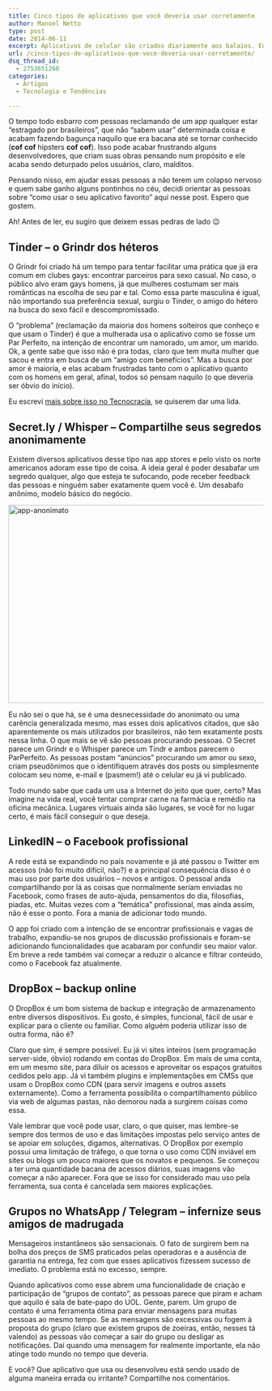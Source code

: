 ```yaml
---
title: Cinco tipos de aplicativos que você deveria usar corretamente
author: Manoel Netto
type: post
date: 2014-06-11
excerpt: Aplicativos de celular são criados diariamente aos balaios. Eu conheço pessoalmente gente que coleciona aplicativos inúteis e também gente que cria exemplares desses, e essa é a única forma de empreendedorismo que conhecem.
url: /cinco-tipos-de-aplicativos-que-voce-deveria-usar-corretamente/
dsq_thread_id:
  - 2753651268
categories:
  - Artigos
  - Tecnologia e Tendências

---
```

O tempo todo esbarro com pessoas reclamando de um app qualquer estar “estragado por brasileiros”, que não “sabem usar” determinada coisa e acabam fazendo bagunça naquilo que era bacana até se tornar conhecido (**cof** **cof** hipsters **cof** **cof**). Isso pode acabar frustrando alguns desenvolvedores, que criam suas obras pensando num propósito e ele acaba sendo deturpado pelos usuários, claro, malditos.

Pensando nisso, em ajudar essas pessoas a não terem um colapso nervoso e quem sabe ganho alguns pontinhos no céu, decidi orientar as pessoas sobre “como usar o seu aplicativo favorito” aqui nesse post. Espero que gostem.

Ah! Antes de ler, eu sugiro que deixem essas pedras de lado 😉

## Tinder &#8211; o Grindr dos héteros

O Grindr foi criado há um tempo para tentar facilitar uma prática que já era comum em clubes gays: encontrar parceiros para sexo casual. No caso, o público alvo eram gays homens, já que mulheres costumam ser mais românticas na escolha de seu par e tal. Como essa parte masculina é igual, não importando sua preferência sexual, surgiu o Tinder, o amigo do hétero na busca do sexo fácil e descompromissado.

O “problema” (reclamação da maioria dos homens solteiros que conheço e que usam o Tinder) é que a mulherada usa o aplicativo como se fosse um Par Perfeito, na intenção de encontrar um namorado, um amor, um marido. Ok, a gente sabe que isso não é pra todas, claro que tem muita mulher que sacou e entra em busca de um “amigo com benefícios”. Mas a busca por amor é maioria, e elas acabam frustradas tanto com o aplicativo quanto com os homens em geral, afinal, todos só pensam naquilo (o que deveria ser óbvio do início).

Eu escrevi [mais sobre isso no Tecnocracia][1], se quiserem dar uma lida.

## Secret.ly / Whisper &#8211; Compartilhe seus segredos anonimamente

Existem diversos aplicativos desse tipo nas app stores e pelo visto os norte americanos adoram esse tipo de coisa. A ideia geral é poder desabafar um segredo qualquer, algo que esteja te sufocando, pode receber feedback das pessoas e ninguém saber exatamente quem você é. Um desabafo anônimo, modelo básico do negócio.

<img src="http://tableless.com.br/wp-content/uploads/2014/06/app-anonimato.jpg" alt="app-anonimato" width="660" height="391" class="alignnone size-full wp-image-42975" srcset="uploads/2014/06/app-anonimato.jpg 660w, uploads/2014/06/app-anonimato-400x236.jpg 400w" sizes="(max-width: 660px) 100vw, 660px" />

Eu não sei o que há, se é uma desnecessidade do anonimato ou uma carência generalizada mesmo, mas esses dois aplicativos citados, que são aparentemente os mais utilizados por brasileiros, não tem exatamente posts nessa linha. O que mais se vê são pessoas procurando pessoas. O Secret parece um Grindr e o Whisper parece um Tindr e ambos parecem o ParPerfeito. As pessoas postam “anúncios” procurando um amor ou sexo, criam pseudônimos que o identifiquem através dos posts ou simplesmente colocam seu nome, e-mail e (pasmem!) até o celular eu já vi publicado.

Todo mundo sabe que cada um usa a Internet do jeito que quer, certo? Mas imagine na vida real, você tentar comprar carne na farmácia e remédio na oficina mecânica. Lugares virtuais ainda são lugares, se você for no lugar certo, é mais fácil conseguir o que deseja.

## LinkedIN &#8211; o Facebook profissional

A rede está se expandindo no país novamente e já até passou o Twitter em acessos (não foi muito difícil, não?) e a principal consequência disso é o mau uso por parte dos usuários &#8211; novos e antigos. O pessoal anda compartilhando por lá as coisas que normalmente seriam enviadas no Facebook, como frases de auto-ajuda, pensamentos do dia, filosofias, piadas, etc. Muitas vezes com a “temática” profissional, mas ainda assim, não é esse o ponto. Fora a mania de adicionar todo mundo.

O app foi criado com a intenção de se encontrar profissionais e vagas de trabalho, expandiu-se nos grupos de discussão profissionais e foram-se adicionando funcionalidades que acabaram por confundir seu maior valor. Em breve a rede também vai começar a reduzir o alcance e filtrar conteúdo, como o Facebook faz atualmente.

## DropBox &#8211; backup online

O DropBox é um bom sistema de backup e integração de armazenamento entre diversos dispositivos. Eu gosto, é simples, funcional, fácil de usar e explicar para o cliente ou familiar. Como alguém poderia utilizar isso de outra forma, não é?

Claro que sim, é sempre possível. Eu já vi sites inteiros (sem programação server-side, óbvio) rodando em contas do DropBox. Em mais de uma conta, em um mesmo site, para diluir os acessos e aproveitar os espaços gratuitos cedidos pelo app. Já vi também plugins e implementações em CMSs que usam o DropBox como CDN (para servir imagens e outros assets externamente). Como a ferramenta possibilita o compartilhamento público via web de algumas pastas, não demorou nada a surgirem coisas como essa.

Vale lembrar que você pode usar, claro, o que quiser, mas lembre-se sempre dos termos de uso e das limitações impostas pelo serviço antes de se apoiar em soluções, digamos, alternativas. O DropBox por exemplo possui uma limitação de tráfego, o que torna o uso como CDN inviável em sites ou blogs um pouco maiores que os novatos e pequenos. Se começou a ter uma quantidade bacana de acessos diários, suas imagens vão começar a não aparecer. Fora que se isso for considerado mau uso pela ferramenta, sua conta é cancelada sem maiores explicações.

## Grupos no WhatsApp / Telegram &#8211; infernize seus amigos de madrugada

Mensageiros instantâneos são sensacionais. O fato de surgirem bem na bolha dos preços de SMS praticados pelas operadoras e a ausência de garantia na entrega, fez com que esses aplicativos fizessem sucesso de imediato. O problema está no excesso, sempre.

Quando aplicativos como esse abrem uma funcionalidade de criação e participação de “grupos de contato”, as pessoas parece que piram e acham que aquilo é sala de bate-papo do UOL. Gente, parem. Um grupo de contato é uma ferramenta ótima para enviar mensagens para muitas pessoas ao mesmo tempo. Se as mensagens são excessivas ou fogem à proposta do grupo (claro que existem grupos de zoeiras, então, nesses tá valendo) as pessoas vão começar a sair do grupo ou desligar as notificações. Daí quando uma mensagem for realmente importante, ela não atinge todo mundo no tempo que deveria.

E você? Que aplicativo que usa ou desenvolveu está sendo usado de alguma maneira errada ou irritante? Compartilhe nos comentários.

 [1]: http://tecnocracia.com.br/cinco-dicas-sobre-o-tinder/